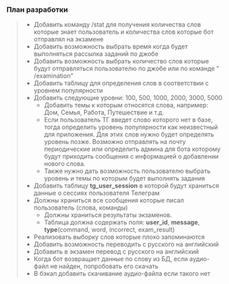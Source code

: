### План разработки

> - Добавить команду /stat для получения количества слов которые знает пользователь и количества слов которые бот
> отправлял на экзамене
> - Добавить возможность выбрать время когда будет выполняться рассылка заданий по джобе
> - Добавить возможность выбрать количество слов которые будут отправляться пользователю по джобе или по команде "
> /examination"
> - Добавить таблицу для определения слов в соответствии с уровнем популярности
> - Добавить следующие уровни: 100, 500, 1000, 2000, 3000, 5000
>   - Добавить темы к которым относятся слова, например: Дом, Семья, Работа, Путешествие и т.д.
>   - Если пользователь ТГ введет слово которого нет в базе, тогда определить уровень популярности как неизвестный для
> приложения. Для этих слов нужно будет определять уровень позже. Возможно отправлять на почту периодические или
> определить админа для бота которому будут приходить сообщения с информацией о добавлении нового слова.
>   - Также нужно дать возможность пользователю выбрать уровень и темы по которым будет выполнять задания
> - Добавить таблицу **tg_user_session** в которой будут храниться данные о сессиях пользователя Телеграм
> - Должны храниться все сообщения которые писал пользователь (слова, команды)
>   - Должны храниться результаты экзаменов.
>   - Таблица должна содержать поля: **user_id**, **message**, **type**(command, word, incorrect, exam_result)
> - Реализовать выборку слов которые плохо запоминаются
> - Добавить возможность переводить с русского на английский
> - Добавить в экзамен перевод с русского на английский
> - Когда бот возвращает данные по слову из БД, если аудио-файл не найден, попробовать его скачать
> - В бэкап добавить скачивание аудио-файла если такого нет